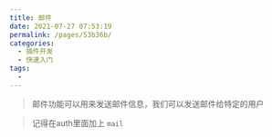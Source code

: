 ```yaml
---
title: 邮件
date: 2021-07-27 07:53:19
permalink: /pages/53b36b/
categories:
  - 插件开发
  - 快速入门
tags:
  - 
---
```


> 邮件功能可以用来发送邮件信息，我们可以发送邮件给特定的用户

> 记得在auth里面加上 `mail`


